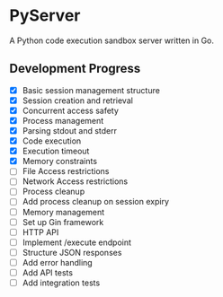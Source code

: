 # PyServer

A Python code execution sandbox server written in Go.

## Development Progress
- [x] Basic session management structure
- [x] Session creation and retrieval
- [x] Concurrent access safety
- [x] Process management
- [x] Parsing stdout and stderr
- [x] Code execution
- [x] Execution timeout
- [x] Memory constraints
- [ ] File Access restrictions
- [ ] Network Access restrictions
- [ ] Process cleanup
- [ ] Add process cleanup on session expiry
- [ ] Memory management
- [ ] Set up Gin framework
- [ ] HTTP API
- [ ] Implement /execute endpoint
- [ ] Structure JSON responses
- [ ] Add error handling
- [ ] Add API tests
- [ ] Add integration tests
